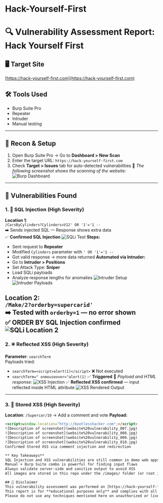 # Hack-Yourself-First

# 🔍 Vulnerability Assessment Report: Hack Yourself First

## 🖥️ Target Site
[https://hack-yourself-first.com](https://hack-yourself-first.com)

## 🛠 Tools Used
- Burp Suite Pro
- Repeater
- Intruder
- Manual testing
---
## 🧭 Recon & Setup
1. Open Burp Suite Pro → Go to **Dashboard > New Scan**
2. Enter the target URL: `https://hack-yourself-first.com`
3. Check **Target > Issues** tab for auto-detected vulnerabilities
📸 *The following screenshot shows the scanning of the website:*
![Burp Dashboard](website%20vulnerability_001.jpg)
---
## 🚨 Vulnerabilities Found
### 1. 🐞 SQL Injection (High Severity)
**Location 1**:  
`/CarsByCylinders?Cylinders=V12' OR '1'='1 --`  
➡️ Sends injected SQL — Response shows extra data  
✅ **Confirmed SQL Injection**
![SQLi Test](website%20vulnerability_002.jpg)
**Steps:**
- Sent request to **Repeater**
- Modified `Cylinders` parameter with `' OR '1'='1 --`
- Got valid response → more data returned
**Automated via Intruder:**
- Go to **Intruder > Positions**
- Set Attack Type: **Sniper**
- Load SQLi payloads
- Analyze response lengths for anomalies
![Intruder Setup](website%20vulnerability_003.jpg)
![Intruder Payloads](website%20vulnerability_004.jpg)

**Location 2**:  
`/Make/2?orderby=supercarid'`  
➡️ Tested with `orderby=1` — no error shown  
✅ **ORDER BY SQL Injection confirmed**
![SQLi Location 2](website%20vulnerability_005.jpg)
---
### 2. ✴️ Reflected XSS (High Severity)
**Parameter**: `searchTerm`  
Payloads tried:
- `searchTerm=<script>alert(1)</script>` ❌ Not executed
- `searchTerm=" onmouseover="alert(1)` ✅ **Triggered**
📸 *Payload and HTML response:*
![XSS Injection](website%20vulnerability_006.jpg)
✅ **Reflected XSS confirmed** — input reflected inside HTML attribute
![XSS Rendered Output](website%20vulnerability_007.jpg)
---
### 3. 💾 Stored XSS (High Severity)
**Location**: `/Supercar/10` → Add a comment and vote
**Payload:**
```html
<script>window.location="http://bootlesshacker.com";</script>
![Description of screenshot](website%20vulnerability_007.jpg)
![Description of screenshot](website%20vulnerability_008.jpg)
![Description of screenshot](website%20vulnerability_009.jpg)
![Description of screenshot](website%20vulnerability_010.jpg)
Confirmed Stored XSS via comment injection and redirection

** Key Takeaways**
SQL Injection and XSS vulnerabilities are still common in demo web apps
Manual + Burp Suite combo is powerful for finding input flaws
Always validate server-side and sanitize output to avoid XSS
All images are stored in this repo under the /images/ folder (or root if not moved)

## 🛑 Disclaimer
This vulnerability assessment was performed on [https://hack-yourself-first.com](https://hack-yourself-first.com), which is an intentionally vulnerable web application created for ethical hacking training.
This report is for **educational purposes only** and complies with all relevant ethical hacking guidelines.  
Please do not use any techniques mentioned here on unauthorized or live production systems.
